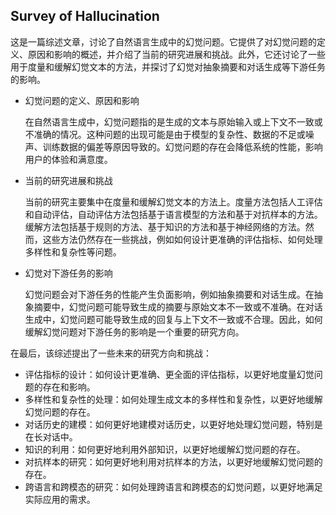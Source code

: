 ## Survey of Hallucination

这是一篇综述文章，讨论了自然语言生成中的幻觉问题。它提供了对幻觉问题的定义、原因和影响的概述，并介绍了当前的研究进展和挑战。此外，它还讨论了一些用于度量和缓解幻觉文本的方法，并探讨了幻觉对抽象摘要和对话生成等下游任务的影响。

+ 幻觉问题的定义、原因和影响

  在自然语言生成中，幻觉问题指的是生成的文本与原始输入或上下文不一致或不准确的情况。这种问题的出现可能是由于模型的复杂性、数据的不足或噪声、训练数据的偏差等原因导致的。幻觉问题的存在会降低系统的性能，影响用户的体验和满意度。

+ 当前的研究进展和挑战

  当前的研究主要集中在度量和缓解幻觉文本的方法上。度量方法包括人工评估和自动评估，自动评估方法包括基于语言模型的方法和基于对抗样本的方法。缓解方法包括基于规则的方法、基于知识的方法和基于神经网络的方法。然而，这些方法仍然存在一些挑战，例如如何设计更准确的评估指标、如何处理多样性和复杂性等问题。

+ 幻觉对下游任务的影响

  幻觉问题会对下游任务的性能产生负面影响，例如抽象摘要和对话生成。在抽象摘要中，幻觉问题可能导致生成的摘要与原始文本不一致或不准确。在对话生成中，幻觉问题可能导致生成的回复与上下文不一致或不合理。因此，如何缓解幻觉问题对下游任务的影响是一个重要的研究方向。

在最后，该综述提出了一些未来的研究方向和挑战：

+ 评估指标的设计：如何设计更准确、更全面的评估指标，以更好地度量幻觉问题的存在和影响。
+ 多样性和复杂性的处理：如何处理生成文本的多样性和复杂性，以更好地缓解幻觉问题的存在。
+ 对话历史的建模：如何更好地建模对话历史，以更好地处理幻觉问题，特别是在长对话中。
+ 知识的利用：如何更好地利用外部知识，以更好地缓解幻觉问题的存在。
+ 对抗样本的研究：如何更好地利用对抗样本的方法，以更好地缓解幻觉问题的存在。
+ 跨语言和跨模态的研究：如何处理跨语言和跨模态的幻觉问题，以更好地满足实际应用的需求。

